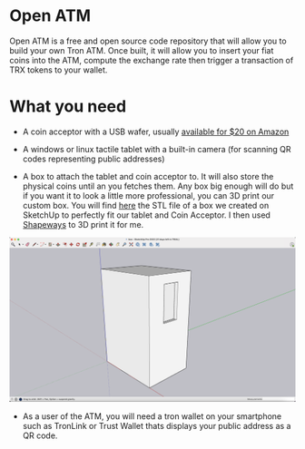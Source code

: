 # Open ATM

Open ATM is a free and open source code repository that will allow you to build your own Tron ATM. Once built, it will allow you to insert your fiat coins into the ATM, compute the exchange rate then trigger a transaction of TRX tokens to your wallet. 

# What you need

- A coin acceptor with a USB wafer, usually [available for $20 on Amazon](https://www.amazon.com/s?k=coin+acceptor)

- A windows or linux tactile tablet with a built-in camera (for scanning QR codes representing public addresses)

- A box to attach the tablet and coin acceptor to. It will also store the physical coins until an you fetches them. Any box big enough will do but if you want it to look a little more professional, you can 3D print our custom box. You will find [here](./public/box.stl) the STL file of a box we created on SketchUp to perfectly fit our tablet and Coin Acceptor. I then used [Shapeways](https://www.shapeways.com/) to 3D print it for me.

![](./public/box.png)

- As a user of the ATM, you will need a tron wallet on your smartphone such as TronLink or Trust Wallet thats displays your public address as a QR code. 


